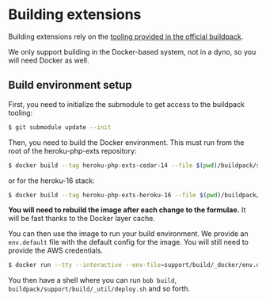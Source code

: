 # Building extensions

Building extensions rely on the [tooling provided in the official buildpack](https://github.com/heroku/heroku-buildpack-php/blob/master/support/build/README.md).

We only support building in the Docker-based system, not in a dyno, so you will need Docker as well.

## Build environment setup

First, you need to initialize the submodule to get access to the buildpack tooling:

```bash
$ git submodule update --init
```

Then, you need to build the Docker environment. This must run from the root of the heroku-php-exts repository:

```bash
$ docker build --tag heroku-php-exts-cedar-14 --file $(pwd)/buildpack/support/build/_docker/cedar-14.Dockerfile .
```

or for the heroku-16 stack:

```bash
$ docker build --tag heroku-php-exts-heroku-16 --file $(pwd)/buildpack/support/build/_docker/heroku-16.Dockerfile .
```

**You will need to rebuild the image after each change to the formulae.** It will be fast thanks to the Docker layer cache.

You can then use the image to run your build environment. We provide an `env.default` file with the default config for the image. You will still need to provide the AWS credentials.

```bash
$ docker run --tty --interactive --env-file=support/build/_docker/env.default -e AWS_ACCESS_KEY_ID=... -e AWS_SECRET_ACCESS_KEY=... heroku-php-exts-cedar-14 /bin/bash
```

You then have a shell where you can run `bob build`, `buildpack/support/build/_util/deploy.sh` and so forth.
